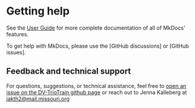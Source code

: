 # Getting help

See the [User Guide] for more complete documentation of all of MkDocs' features.

To get help with MkDocs, please use the [GitHub discussions] or [GitHub issues].

## Feedback and technical support

For questions, suggestions, or technical assistance, feel free to [open an issue on the DV-TrioTrain github page](https://github.com/jkalleberg/DV-TrioTrain/issues) or
reach out to Jenna Kalleberg at <jakth2@mail.missouri.org>

[User Guide]: user-guide/
